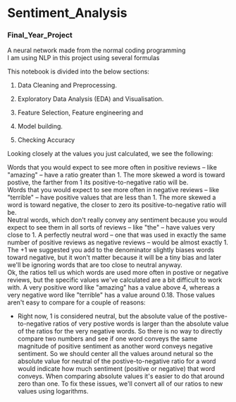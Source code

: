 # Sentiment_Analysis
### Final_Year_Project
A neural network made from the normal coding programming <br>
I am using NLP in this project using several formulas <br>


This notebook is divided into the below sections:

1. Data Cleaning and Preprocessing.

2. Exploratory Data Analysis (EDA) and Visualisation.

3. Feature Selection, Feature engineering and

4. Model building.

5. Checking Accuracy 

Looking closely at the values you just calculated, we see the following:

Words that you would expect to see more often in positive reviews – like "amazing" – have a ratio greater than 1. The more skewed a word is toward postive, the farther from 1 its positive-to-negative ratio will be.<br>
Words that you would expect to see more often in negative reviews – like "terrible" – have positive values that are less than 1. The more skewed a word is toward negative, the closer to zero its positive-to-negative ratio will be.<br>
Neutral words, which don't really convey any sentiment because you would expect to see them in all sorts of reviews – like "the" – have values very close to 1. A perfectly neutral word – one that was used in exactly the same number of positive reviews as negative reviews – would be almost exactly 1. The +1 we suggested you add to the denominator slightly biases words toward negative, but it won't matter because it will be a tiny bias and later we'll be ignoring words that are too close to neutral anyway.<br>
Ok, the ratios tell us which words are used more often in postive or negative reviews, but the specific values we've calculated are a bit difficult to work with. A very positive word like "amazing" has a value above 4, whereas a very negative word like "terrible" has a value around 0.18. Those values aren't easy to compare for a couple of reasons:<br>

* Right now, 1 is considered neutral, but the absolute value of the postive-to-negative ratios of very postive words is larger than the absolute value of the ratios for the very negative words. So there is no way to directly compare two numbers and see if one word conveys the same magnitude of positive sentiment as another word conveys negative sentiment. So we should center all the values around netural so the absolute value for neutral of the postive-to-negative ratio for a word would indicate how much sentiment (positive or negative) that word conveys.
When comparing absolute values it's easier to do that around zero than one. To fix these issues, we'll convert all of our ratios to new values using logarithms.
